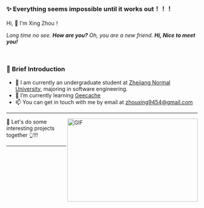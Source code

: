 ### ✨ Everything seems impossible until it works out！！！

<p>Hi, 👋  I'm Xing Zhou！

<em>Long time no see. <b>How are you?</b> Oh, you are a new friend. <b>Hi, Nice to meet you!</b> </em>

<br>

### 🤡 Brief Introduction

- 🏫 I am currently an undergraduate student at [Zhejiang Normal University](https://www.zjnu.edu.cn/), majoring in software engineering.
- 🌱 I’m currently learning [Geecache](https://github.com/zhouxing9454/Geecache)
- 📫 You can get in touch with me by email at [zhouxing9454@gmail.com](mailto:zhouxing9454@gmail.com)

---



<img align="right" alt="GIF" src="https://github.com/abhisheknaiidu/abhisheknaiidu/blob/master/code.gif?raw=true" width="343" height="220" title="Do what you like, and do it best!">

🤝 Let's do some interesting projects together 👆!!!

---

